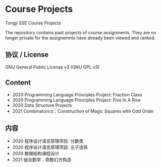 Course Projects 
===
Tongji SSE Course Projects

The repository contains past projects of course assignments. They are no longer private for the assignemnts have already been viewed and ranked.

协议 / License
------
GNU General Public License v3 (GNU GPL v3)

Content
------
* 2020 Programming Language Principles Project: Fraction Class
* 2020 Programming Language Principles Project: Five In A Row
* 2020 Data Structure Projects
* 2021 Combinatorics：Construction of Magic Squares with Odd Order

内容
------
* 2020 程序设计语言原理项目: 分数类
* 2020 程序设计语言原理项目: 五子连珠
* 2020 数据结构课程设计
* 2021 组合数学：奇数幻方构造
